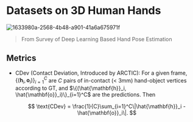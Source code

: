 # Datasets on 3D Human Hands

![1633980a-2568-4b48-a901-41a6a675971f](file:///E:/Dropbox/TechNotes/Figures/1633980a-2568-4b48-a901-41a6a675971f.png)

> From Survey of Deep Learning Based Hand Pose Estimation

## Metrics

* CDev (Contact Deviation, Introduced by ARCTIC): For a given frame, $\{(\mathbf{h}_i, \mathbf{o}_i)\}_{i=1}^C$ are $C$ pairs of in-contact (< 3mm) hand-object vertices according to GT, and $\{(\hat{\mathbf{h}}_i, \hat{\mathbf{o}}_i)\}_{i=1}^C$ are the predictions. Then 
  
  $$
  \text{CDev} = \frac{1}{C}\sum_{i=1}^C\|\hat{\mathbf{h}}_i - \hat{\mathbf{o}}_i\|.
  $$
  
  
